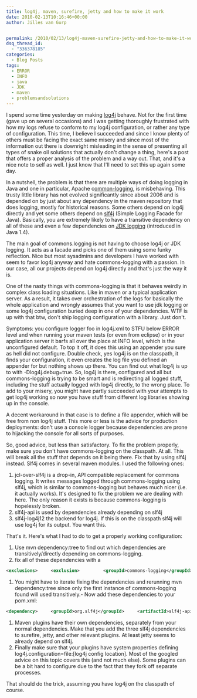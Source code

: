 ```yaml
---
title: log4j, maven, surefire, jetty and how to make it work
date: 2010-02-13T10:16:46+00:00
author: Jilles van Gurp


permalink: /2010/02/13/log4j-maven-surefire-jetty-and-how-to-make-it-work/
dsq_thread_id:
  - "336378185"
categories:
  - Blog Posts
tags:
  - ERROR
  - INFO
  - java
  - JDK
  - maven
  - problemsandsolutions
---
```

I spend some time yesterday on making [log4j](http://logging.apache.org/log4j/1.2/index.html) behave. Not for the first time (gave up on several occasions) and I was getting thoroughly frustrated with how my logs refuse to conform to my log4j configuration, or rather any type of configuration. This time, I believe I succeeded and since I know plenty of others must be facing the exact same misery and since most of the information out there is downright misleading in the sense of presenting all types of snake oil solutions that actually don't change a thing, here's a post that offers a proper analysis of the problem and a way out. That, and it's a nice note to self as well. I just know that I'll need to set this up again some day.

In a nutshell, the problem is that there are multiple ways of doing logging in Java and one in particular, Apache c[ommon-logging](http://commons.apache.org/logging/), is misbehaving. This trusty little library has not evolved significantly since about 2006 and is depended on by just about any dependency in the maven repository that does logging, mostly for historical reasons. Some others depend on log4j directly and yet some others depend on [slf4j](http://www.slf4j.org/) (Simple Logging Facade for Java). Basically, you are extremely likely to have a transitive dependency on all of these and even a few dependencies on [JDK logging](http://java.sun.com/j2se/1.4.2/docs/guide/util/logging/overview.html) (introduced in Java 1.4).  

The main goal of commons.logging is not having to choose log4j or JDK logging. It acts as a facade and picks one of them using some funky reflection. Nice but most sysadmins and developers I have worked with seem to favor log4j anyway and hate commons-logging with a passion. In our case, all our projects depend on log4j directly and that's just the way it is.

One of the nasty things with commons-logging is that it behaves weirdly in complex class loading situations. Like in maven or a typical application server. As a result, it takes over orchestration of the logs for basically the whole application and wrongly assumes that you want to use jdk logging or some log4j configuration buried deep in one of your dependencies. WTF is up with that btw, don't ship logging configuration with a library. Just don't. 

Symptoms: you configure logger foo in log4j.xml to STFU below ERROR level and when running your maven tests (or even from eclipse) or in your application server it barfs all over the place at INFO level, which is the unconfigured default. To top it off, it does this using an appender you sure as hell did not configure. Double check, yes log4j is on the classpath, it finds your configuration, it even creates the log file you defined an appender for but nothing shows up there. You can find out what log4j is up to with -Dlog4j.debug=true.  So, log4j is there, configured and all but commons-logging is trying to be smart and is redirecting all logged stuff, including the stuff actually logged with log4j directly, to the wrong place. To add to your misery, you might have partly succeeded with your attempts to get log4j working so now you have stuff from different log libraries showing up in the console. 

A decent workaround in that case is to define a file appender, which will be free from non log4j stuff. This more or less is the advice for production deployments: don't use a console logger because dependencies are prone to hijacking the console for all sorts of purposes. 

So, good advice, but less than satisfactory. To fix the problem properly, make sure you don't have commons-logging on the classpath. At all. This will break all the stuff that depends on it being there. Fix that by using slf4j instead. Slf4j comes in several maven modules. I used the following ones:

1. jcl-over-slf4j is a drop-in, API compatible replacement for commons logging. It writes messages logged through commons-logging using slf4j, which is similar to commons-logging  but behaves much nicer (i.e. it actually works). It's designed to fix the problem we are dealing with  here. The only reason it exists is because commons-logging is hopelessly broken.
1. slf4j-api is used by dependencies already depending on slf4j
1. slf4j-log4j12 the backend for log4j. If this is on the classpath slf4j will use log4j for its output. You want this.

That's it. Here's what I had to do to get a properly working configuration:

1. Use mvn dependency:tree to find out which dependencies are transitively/directly depending on commons-logging.
1. fix all of these dependencies with a  
```xml
<exclusions>     <exclusion>         <groupId>commons-logging</groupId>         <artifactId>commons-logging</artifactId>     </exclusion> </exclusions>
```
  
1. You might have to iterate fixing the dependencies and rerunning mvn dependency:tree since only the first instance of commons-logging found will used transitively.- Now add these dependencies to your pom.xml: 
```xml
<dependency>     <groupId>org.slf4j</groupId>     <artifactId>slf4j-api</artifactId>     <version>1.5.10</version> </dependency>                 <dependency>     <groupId>org.slf4j</groupId>     <artifactId>jcl-over-slf4j</artifactId>     <version>1.5.10</version> </dependency> <dependency>     <groupId>org.slf4j</groupId>     <artifactId>slf4j-log4j12</artifactId>     <version>1.5.10</version> </dependency>
```
 
1. Maven plugins have their own dependencies, separately from your normal dependencies. Make that you add the three slf4j dependencies to surefire, jetty, and other relevant plugins. At least jetty seems to already depend on slf4j.
1. Finally make sure that your plugins have system properties defining log4j.configuration=file:[log4j config location]. Most of the googled advice on this topic covers this (and not much else). Some plugins can be a bit hard to configure due to the fact that they fork off separate processes.

That should do the trick, assuming you have log4j on the classpath of course.